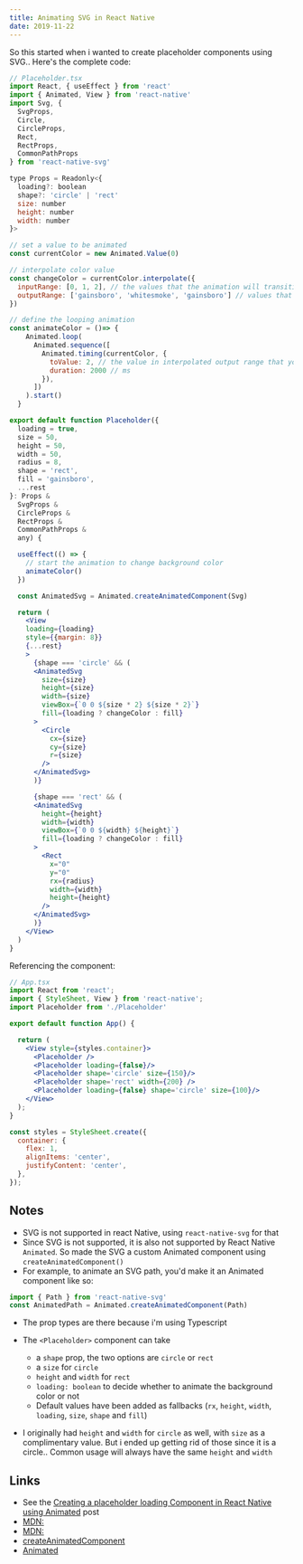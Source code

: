 ```yaml
---
title: Animating SVG in React Native
date: 2019-11-22
---
```


So this started when i wanted to create placeholder components using SVG.. Here's the complete code:

```jsx
// Placeholder.tsx
import React, { useEffect } from 'react'
import { Animated, View } from 'react-native'
import Svg, {
  SvgProps,
  Circle,
  CircleProps,
  Rect,
  RectProps,
  CommonPathProps
} from 'react-native-svg'

type Props = Readonly<{
  loading?: boolean
  shape?: 'circle' | 'rect'
  size: number
  height: number
  width: number
}>

// set a value to be animated
const currentColor = new Animated.Value(0)

// interpolate color value
const changeColor = currentColor.interpolate({
  inputRange: [0, 1, 2], // the values that the animation will transition from
  outputRange: ['gainsboro', 'whitesmoke', 'gainsboro'] // values that are animating
})

// define the looping animation
const animateColor = ()=> {
    Animated.loop(
      Animated.sequence([
        Animated.timing(currentColor, {
          toValue: 2, // the value in interpolated output range that you want to go to
          duration: 2000 // ms
        }),
      ])
    ).start()
  }

export default function Placeholder({
  loading = true,
  size = 50,
  height = 50,
  width = 50,
  radius = 8,
  shape = 'rect',
  fill = 'gainsboro',
  ...rest
}: Props &
  SvgProps &
  CircleProps &
  RectProps &
  CommonPathProps &
  any) {

  useEffect(() => {
    // start the animation to change background color
    animateColor()
  })

  const AnimatedSvg = Animated.createAnimatedComponent(Svg)

  return (
    <View
    loading={loading}
    style={{margin: 8}}
    {...rest}
    >
      {shape === 'circle' && (
      <AnimatedSvg
        size={size}
        height={size}
        width={size}
        viewBox={`0 0 ${size * 2} ${size * 2}`}
        fill={loading ? changeColor : fill}
      >
        <Circle
          cx={size}
          cy={size}
          r={size}
        />
      </AnimatedSvg>
      )}

      {shape === 'rect' && (
      <AnimatedSvg
        height={height}
        width={width}
        viewBox={`0 0 ${width} ${height}`}
        fill={loading ? changeColor : fill}
      > 
        <Rect
          x="0"
          y="0"
          rx={radius}
          width={width}
          height={height}
        />
      </AnimatedSvg>
      )}
    </View>
  )
}
```

Referencing the component:

```jsx
// App.tsx
import React from 'react';
import { StyleSheet, View } from 'react-native';
import Placeholder from './Placeholder'

export default function App() {

  return (
    <View style={styles.container}>
      <Placeholder />
      <Placeholder loading={false}/>
      <Placeholder shape='circle' size={150}/>
      <Placeholder shape='rect' width={200} />
      <Placeholder loading={false} shape='circle' size={100}/>
    </View>
  );
}

const styles = StyleSheet.create({
  container: {
    flex: 1,
    alignItems: 'center',
    justifyContent: 'center',
  },
});
```

## Notes

- SVG is not supported in react Native, using `react-native-svg` for that
- Since SVG is not supported, it is also not supported by React Native `Animated`. So made the SVG a custom Animated component using `createAnimatedComponent()`
- For example, to animate an SVG path, you'd make it an Animated component like so: 

```jsx
import { Path } from 'react-native-svg'
const AnimatedPath = Animated.createAnimatedComponent(Path)
```

- The prop types are there because i'm using Typescript
- The `<Placeholder>` component can take 
  - a `shape` prop, the two options are `circle` or `rect`
  - a `size` for `circle`
  - `height` and `width` for `rect`
  - `loading: boolean` to decide whether to animate the background color or not
  - Default values have been added as fallbacks (`rx`, `height`, `width`, `loading`, `size`, `shape` and `fill`)
  
- I originally had `height` and `width` for `circle` as well, with `size` as a complimentary value. But i ended up getting rid of those since it is a circle.. Common usage will always have the same `height` and `width`


Links
---

- See the [Creating a placeholder loading Component in React Native using Animated]() post
- [MDN: <rect>](https://developer.mozilla.org/en-US/docs/Web/SVG/Element/rect)
- [MDN: <circle>](https://developer.mozilla.org/en-US/docs/Web/SVG/Element/circle)
- [createAnimatedComponent](https://animationbook.codedaily.io/animated-create-animated-component/)
- [Animated](https://facebook.github.io/react-native/docs/animated.html)